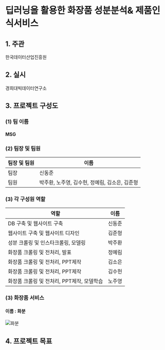 # 딥러닝을 활용한 화장품 성분분석& 제품인식서비스
## 1. 주관
한국데이터산업진흥원
## 2. 실시
경희대빅데이터연구소

## 3. 프로젝트 구성도
### (1) 팀 이름
#### MSG

### (2) 팀장 및 팀원
|팀장 및 팀원|이름|
|-------|-------------------------------------------|
|팀장|신동준|
|팀원|박주환, 노주영, 김수헌, 정예림, 김소은, 김준형|

### (3) 각 구성원 역할
|역할|이름|
|----------------------------------------|-------------------------------------------|
|DB 구축 및 웹사이트 구축|신동준|
|웹사이트 구축 및 웹사이트 디자인|김준형|
|성분 크롤링 및 인스타크롤링, 모델링|박주환|
|화장품 크롤링 및 전처리, 발표|정예림|
|화장품 크롤링 및 전처리, PPT제작|김소은|
|화장품 크롤링 및 전처리, PPT제작|김수헌|
|화장품 크롤링 및 전처리, PPT제작, 모델학습|노주영|

### (3) 화장품 서비스
#### 이름 : 화분
![화분](https://user-images.githubusercontent.com/49123169/65417295-b18d3d80-de34-11e9-839e-7aa1304072ad.png)

## 4. 프로젝트 목표
